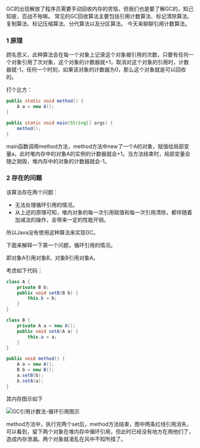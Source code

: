 GC的出现解放了程序员需要手动回收内存的苦恼，但我们也是要了解GC的，知己知彼，百战不殆嘛。
常见的GC回收算法主要包括引用计数算法、标记清除算法、复制算法、标记压缩算法、分代算法以及分区算法。
今天来聊聊引用计数算法。

### 1 原理
顾名思义，此种算法会在每一个对象上记录这个对象被引用的次数，只要有任何一个对象引用了次对象，这个对象的计数器就+1，取消对这个对象的引用时，计数器就-1。任何一个时刻，如果该对象的计数器为0，那么这个对象就是可以回收的。

打个比方：

```java
public static void method() {
    A a = new A();
}

public static void main(String[] args) {
    method();
}
```

main函数调用method方法，method方法中new了一个A的对象，赋值给局部变量a，此时堆内存中的对象A的实例的计数器就会+1。当方法结束时，局部变量会随之销毁，堆内存中的对象的计数器就会-1。

### 2 存在的问题
该算法存在两个问题：
* 无法处理循环引用的情况。
* 从上述的原理可知，堆内对象的每一次引用赋值和每一次引用清除，都伴随着加减法的操作，会带来一定的性能开销。

所以Java没有使用这种算法来实现GC。

下面来解释一下第一个问题，循环引用的情况。

即对象A引用对象B，对象B引用对象A。

考虑如下代码：

```java
class A {
    private B b;
    public void setB(B b) {
        this.b = b;
    }
}

class B {
    private A a = new A();
    public void setA(A a) {
        this.a = a;
    }
}

public void method() {
    A a = new A();
    B b = new B();
    a.setB(b);
    b.setA(a);
}
```

其内存图示如下

![GC引用计数法-循环引用图示](http://pnxjswhv3.bkt.clouddn.com/image/GC%E5%BC%95%E7%94%A8%E8%AE%A1%E6%95%B0%E6%B3%95-%E5%BE%AA%E7%8E%AF%E5%BC%95%E7%94%A8%E5%9B%BE%E7%A4%BA.jpg)

method方法中，执行完两个set后，method方法结束，图中两条红线引用消失，可以看到，留下两个对象在堆内存中循环引用，但此时已经没有地方在用他们了，造成内存泄漏。两个对象就凌乱在风中不知所措了。
